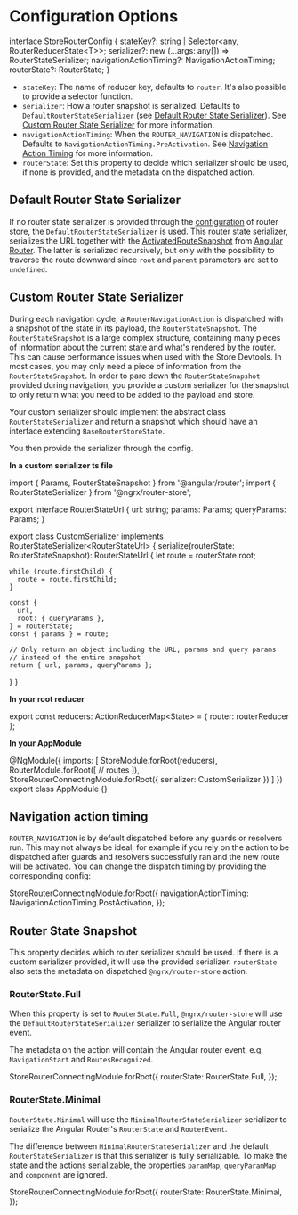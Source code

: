 # Configuration Options

<code-example header="RouterStore Config">
interface StoreRouterConfig {
  stateKey?: string | Selector&lt;any, RouterReducerState&lt;T&gt;&gt;;
  serializer?: new (...args: any[]) => RouterStateSerializer;
  navigationActionTiming?: NavigationActionTiming;
  routerState?: RouterState;
}
</code-example>

- `stateKey`: The name of reducer key, defaults to `router`. It's also possible to provide a selector function.
- `serializer`: How a router snapshot is serialized. Defaults to `DefaultRouterStateSerializer` (see [Default Router State Serializer](#default-router-state-serializer)). See [Custom Router State Serializer](#custom-router-state-serializer) for more information.
- `navigationActionTiming`: When the `ROUTER_NAVIGATION` is dispatched. Defaults to `NavigationActionTiming.PreActivation`. See [Navigation Action Timing](#navigation-action-timing) for more information.
- `routerState`: Set this property to decide which serializer should be used, if none is provided, and the metadata on the dispatched action.

## Default Router State Serializer

If no router state serializer is provided through the [configuration](#configuration-options) of router store, the `DefaultRouterStateSerializer` is used. This router state serializer, serializes the URL together with the [ActivatedRouteSnapshot](https://angular.io/api/router/ActivatedRouteSnapshot) from [Angular Router](https://angular.io/guide/router). The latter is serialized recursively, but only with the possibility to traverse the route downward since `root` and `parent` parameters are set to `undefined`.

## Custom Router State Serializer

During each navigation cycle, a `RouterNavigationAction` is dispatched with a snapshot of the state in its payload, the `RouterStateSnapshot`. The `RouterStateSnapshot` is a large complex structure, containing many pieces of information about the current state and what's rendered by the router. This can cause performance
issues when used with the Store Devtools. In most cases, you may only need a piece of information from the `RouterStateSnapshot`. In order to pare down the `RouterStateSnapshot` provided during navigation, you provide a custom serializer for the snapshot to only return what you need to be added to the payload and store.

Your custom serializer should implement the abstract class `RouterStateSerializer` and return a snapshot which should have an interface extending `BaseRouterStoreState`.

You then provide the serializer through the config.

**In a custom serializer ts file**

<code-example header="custom-route-serializer.ts">
import { Params, RouterStateSnapshot } from '@angular/router';
import { RouterStateSerializer } from '@ngrx/router-store';

export interface RouterStateUrl {
  url: string;
  params: Params;
  queryParams: Params;
}

export class CustomSerializer implements RouterStateSerializer&lt;RouterStateUrl&gt; {
  serialize(routerState: RouterStateSnapshot): RouterStateUrl {
    let route = routerState.root;

    while (route.firstChild) {
      route = route.firstChild;
    }

    const {
      url,
      root: { queryParams },
    } = routerState;
    const { params } = route;

    // Only return an object including the URL, params and query params
    // instead of the entire snapshot
    return { url, params, queryParams };
  }
}
</code-example>

**In your root reducer**

<code-example header="index.ts">
export const reducers: ActionReducerMap&lt;State&gt; = {
  router: routerReducer
};
</code-example>

**In your AppModule**

<code-example header="app.module.ts">
@NgModule({
  imports: [
    StoreModule.forRoot(reducers),
    RouterModule.forRoot([
      // routes
    ]),
    StoreRouterConnectingModule.forRoot({
      serializer: CustomSerializer
    })
  ]
})
export class AppModule {}
</code-example>

## Navigation action timing

`ROUTER_NAVIGATION` is by default dispatched before any guards or resolvers run. This may not always be ideal, for example if you rely on the action to be dispatched after guards and resolvers successfully ran and the new route will be activated. You can change the dispatch timing by providing the corresponding config:

<code-example header="app.module.ts">
StoreRouterConnectingModule.forRoot({
  navigationActionTiming: NavigationActionTiming.PostActivation,
});
</code-example>

## Router State Snapshot

This property decides which router serializer should be used. If there is a custom serializer provided, it will use the provided serializer. `routerState` also sets the metadata on dispatched `@ngrx/router-store` action.

### RouterState.Full

When this property is set to `RouterState.Full`, `@ngrx/router-store` will use the `DefaultRouterStateSerializer` serializer to serialize the Angular router event.

The metadata on the action will contain the Angular router event, e.g. `NavigationStart` and `RoutesRecognized`.

<code-example header="app.module.ts">
StoreRouterConnectingModule.forRoot({
  routerState: RouterState.Full,
});
</code-example>

### RouterState.Minimal

`RouterState.Minimal` will use the `MinimalRouterStateSerializer` serializer to serialize the Angular Router's `RouterState` and `RouterEvent`.

The difference between `MinimalRouterStateSerializer` and the default `RouterStateSerializer` is that this serializer is fully serializable. To make the state and the actions serializable, the properties `paramMap`, `queryParamMap` and `component` are ignored.

<code-example header="app.module.ts">
StoreRouterConnectingModule.forRoot({
  routerState: RouterState.Minimal,
});
</code-example>
